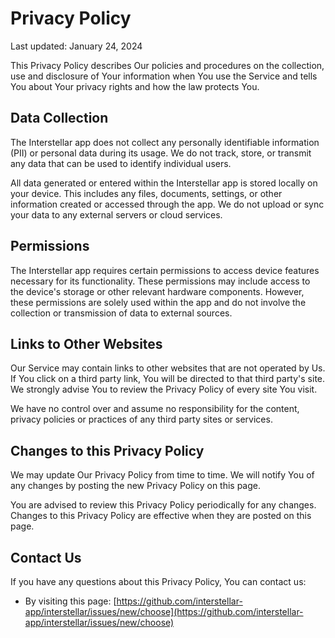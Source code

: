 # Privacy Policy

Last updated: January 24, 2024

This Privacy Policy describes Our policies and procedures on the collection, use and disclosure of Your information when You use the Service and tells You about Your privacy rights and how the law protects You.

## Data Collection

The Interstellar app does not collect any personally identifiable information (PII) or personal data during its usage. We do not track, store, or transmit any data that can be used to identify individual users.

All data generated or entered within the Interstellar app is stored locally on your device. This includes any files, documents, settings, or other information created or accessed through the app. We do not upload or sync your data to any external servers or cloud services.

## Permissions

The Interstellar app requires certain permissions to access device features necessary for its functionality. These permissions may include access to the device's storage or other relevant hardware components. However, these permissions are solely used within the app and do not involve the collection or transmission of data to external sources.

## Links to Other Websites

Our Service may contain links to other websites that are not operated by Us. If You click on a third party link, You will be directed to that third party's site. We strongly advise You to review the Privacy Policy of every site You visit.

We have no control over and assume no responsibility for the content, privacy policies or practices of any third party sites or services.

## Changes to this Privacy Policy

We may update Our Privacy Policy from time to time. We will notify You of any changes by posting the new Privacy Policy on this page.

You are advised to review this Privacy Policy periodically for any changes. Changes to this Privacy Policy are effective when they are posted on this page.

## Contact Us

If you have any questions about this Privacy Policy, You can contact us:

- By visiting this page: [https://github.com/interstellar-app/interstellar/issues/new/choose](https://github.com/interstellar-app/interstellar/issues/new/choose)
